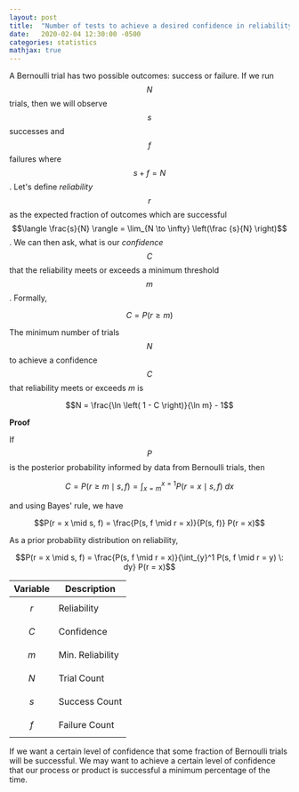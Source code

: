 ```yaml
---
layout: post
title:  "Number of tests to achieve a desired confidence in reliability"
date:   2020-02-04 12:30:00 -0500
categories: statistics
mathjax: true
---
```

A Bernoulli trial has two possible outcomes: success or failure. If we run $$N$$ trials, then we will observe $$s$$ successes and $$f$$ failures where $$s+f=N$$. Let's define _reliability_ $$r$$ as the expected fraction of outcomes which are successful $$\langle \frac{s}{N} \rangle = \lim_{N \to \infty} \left(\frac {s}{N} \right)$$. We can then ask, what is our _confidence_ $$C$$ that the reliability meets or exceeds a minimum threshold $$m$$. Formally,

$$C = P(r \geq m)$$

The minimum number of trials $$N$$ to achieve a confidence $$C$$ that reliability meets or exceeds $m$ is

$$N = \frac{\ln \left( 1 - C \right)}{\ln m} - 1$$

**Proof**

If $$P$$ is the posterior probability informed by data from Bernoulli trials, then

$$C = P(r \geq m \mid s, f) = \int_{x=m}^{x=1} P(r = x \mid s, f) \: dx$$

and using Bayes' rule, we have

$$P(r = x \mid s, f) = \frac{P(s, f \mid r = x)}{P(s, f)} P(r = x)$$

As a prior probability distribution on reliability, 

$$P(r = x \mid s, f) = \frac{P(s, f \mid r = x)}{\int_{y}^1 P(s, f \mid r = y) \: dy} P(r = x)$$



| Variable | Description |
|----------|-------------|
| $$r$$ | Reliability |
| $$C$$ | Confidence |
| $$m$$ | Min. Reliability |
| $$N$$ | Trial Count |
| $$s$$ | Success Count |
| $$f$$ | Failure Count |


If we want a certain level of confidence that some fraction of Bernoulli trials will be successful.
We may want to achieve a certain level of confidence that our process or product is successful a minimum percentage of the time.

[jekyll-docs]: https://jekyllrb.com/docs/home
[jekyll-gh]:   https://github.com/jekyll/jekyll
[jekyll-talk]: https://talk.jekyllrb.com/
